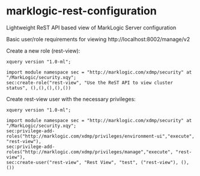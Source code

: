 # marklogic-rest-configuration
Lightweight ReST API based view of MarkLogic Server configuration

Basic user/role requirements for viewing http://localhost:8002/manage/v2

Create a new role (rest-view):

```xquery
xquery version "1.0-ml";

import module namespace sec = "http://marklogic.com/xdmp/security" at "/MarkLogic/security.xqy";
sec:create-role("rest-view", "Use the ReST API to view cluster status", (),(),(),(),())
```

Create rest-view user with the necessary privileges:

```xquery
xquery version "1.0-ml";

import module namespace sec = "http://marklogic.com/xdmp/security" at "/MarkLogic/security.xqy";
sec:privilege-add-roles("http://marklogic.com/xdmp/privileges/environment-ui","execute", "rest-view"),
sec:privilege-add-roles("http://marklogic.com/xdmp/privileges/manage","execute", "rest-view"),
sec:create-user("rest-view", "Rest View", "test", ("rest-view"), (), ())
```
